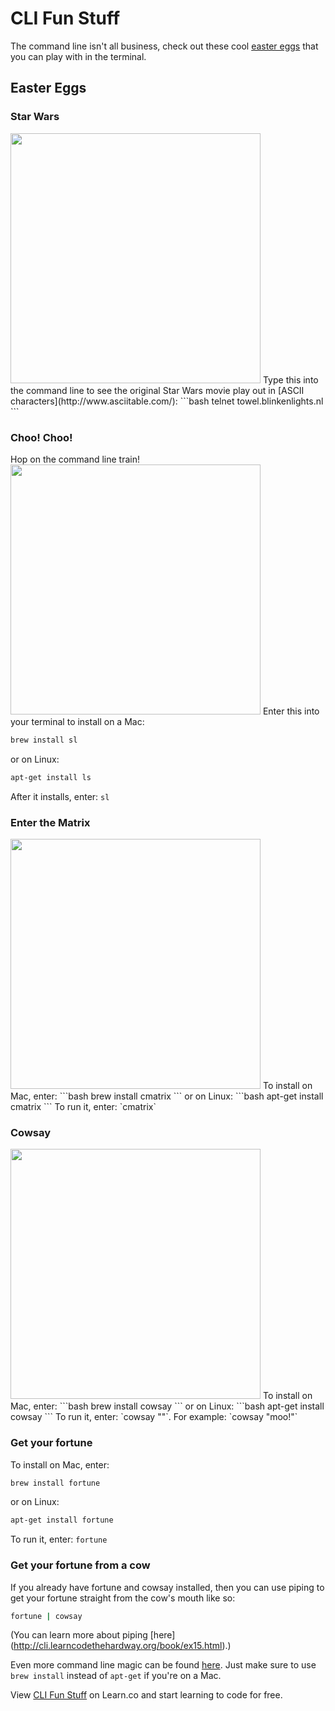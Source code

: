 # CLI Fun Stuff

The command line isn't all business, check out these cool [easter eggs](http://gizmodo.com/a-brief-history-of-easter-eggs-in-tech-5900026) that you can play with in the terminal.

## Easter Eggs

### Star Wars
<img src="https://s3.amazonaws.com/after-school-assets/star-wars" style="width:400px;">
Type this into the command line to see the original Star Wars movie play out in [ASCII characters](http://www.asciitable.com/): 
```bash
telnet towel.blinkenlights.nl
```

### Choo! Choo!
Hop on the command line train!
<img src="https://s3.amazonaws.com/after-school-assets/train" style="width:400px;">
Enter this into your terminal to install on a Mac:
```bash
brew install sl
```
or on Linux:
```bash
apt-get install ls
```
After it installs, enter: `sl`

### Enter the Matrix
<img src="https://s3.amazonaws.com/after-school-assets/cmatrix" style="width:400px;">
To install on Mac, enter: 
```bash
brew install cmatrix
```
or on Linux:
```bash
apt-get install cmatrix
```
To run it, enter: `cmatrix`

### Cowsay
<img src="https://s3.amazonaws.com/after-school-assets/cowsay" style="width:400px;">
To install on Mac, enter:
```bash
brew install cowsay
```
or on Linux:
```bash
apt-get install cowsay
``` 
To run it, enter: `cowsay "<enter anything you want the cow to say here>"`. For example: `cowsay "moo!"`

### Get your fortune
To install on Mac, enter: 
```bash
brew install fortune
```
or on Linux:
```bash
apt-get install fortune
``` 
To run it, enter: `fortune`

### Get your fortune from a cow
If you already have fortune and cowsay installed, then you can use piping to get your fortune straight from the cow's mouth like so:
```bash
fortune | cowsay
```
(You can learn more about piping [here] (http://cli.learncodethehardway.org/book/ex15.html).)

Even more command line magic can be found [here](http://www.tecmint.com/20-funny-commands-of-linux-or-linux-is-fun-in-terminal/). Just make sure to use `brew install` instead of `apt-get` if you're on a Mac.


<p data-visibility='hidden'>View <a href='https://learn.co/lessons/hs-cli-cultural-piece' title='CLI Fun Stuff'>CLI Fun Stuff</a> on Learn.co and start learning to code for free.</p>
